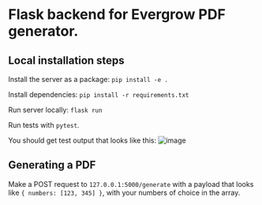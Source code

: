 # Flask backend for Evergrow PDF generator.

## Local installation steps
Install the server as a package: `pip install -e .`


Install dependencies: `pip install -r requirements.txt`


Run server locally: `flask run`


Run tests with `pytest`.


You should get test output that looks like this:
![image](https://user-images.githubusercontent.com/1471895/193717154-6605f368-6319-4190-8962-d370e7e6b254.png)

## Generating a PDF
Make a POST request to `127.0.0.1:5000/generate` with a payload that looks like `{ numbers: [123, 345] }`, with your numbers of choice in the array.